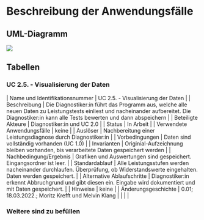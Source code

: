 # Beschreibung der Anwendungsfälle

## UML-Diagramm

![](UML_UseCase_Ergometer.svg)

## Tabellen


### UC 2.5. - Visualisierung der Daten


| Name und Identifikationsnummer | UC 2.5. - Visualisierung der Daten                                                                                                                |
| Beschreibung                   | Die Diagnostiker:in führt das Programm aus, welche alle neuen Daten zu Leistungstests einliest und nacheinander aufbereitet. Die Diagnostiker:in kann alle Tests bewerten und dann abspeichern   |
| Beteiligte Akteure             | Diagnostiker:in und UC 2.0                                                                                                                    |
| Status                         | In Arbeit                                                                                                                                        |
| Verwendete Anwendungsfälle     | keine                                                                                                          |
| Auslöser                       | Nachbereitung einer Leistungsdiagnose durch Diagnostiker:in                                                                                           |
| Vorbedingungen                 | Daten sind vollständig vorhanden (UC 1.0)                                                                                                                                            |
| Invarianten                    | Originial-Aufzeichnung bleiben vorhanden, bis verarbeitete Daten gespeichert werden                                                                        |
| Nachbedingung/Ergebnis         | Grafiken und Auswertungen sind gespeichert. Eingangsordner ist leer.                                                                    |
| Standardablauf                 | Alle Leistungsstufen werden nacheinander durchlaufen. Überprüfung, ob Widerstandswerte eingehalten. Daten werden gespeichert.                     |
| Alternative Ablaufschritte     | Diagnostiker:in erkennt Abbruchgrund und gibt diesen ein. Eingabe wird dokumentiert und mit Daten gespeichert.                                                                         |
| Hinweise                       | keine                                                                                                                                            |
| Änderungsgeschichte            | 0.01; 18.03.2022.; Moritz Krefft und Melvin Klang                                                                                                                  |
|                                |                                                                                                                                                  |

### Weitere sind zu befüllen
